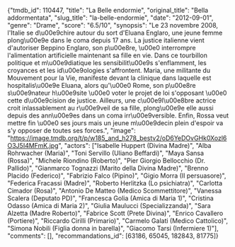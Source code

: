 {"tmdb_id": 110447, "title": "La Belle endormie", "original_title": "Bella addormentata", "slug_title": "la-belle-endormie", "date": "2012-09-01", "genre": "Drame", "score": "6.5/10", "synopsis": "Le 23 novembre 2008, l'Italie se d\u00e9chire autour du sort d'Eluana Englaro, une jeune femme plong\u00e9e dans le coma depuis 17 ans. La justice italienne vient d'autoriser Beppino Englaro, son p\u00e8re, \u00e0 interrompre l'alimentation artificielle maintenant sa fille en vie. Dans ce tourbillon politique et m\u00e9diatique les sensibilit\u00e9s s'enflamment, les croyances et les id\u00e9ologies s'affrontent. Maria, une militante du Mouvement pour la Vie, manifeste devant la clinique dans laquelle est hospitalis\u00e9e Eluana, alors qu'\u00e0 Rome, son p\u00e8re s\u00e9nateur h\u00e9site \u00e0 voter le projet de loi s'opposant \u00e0 cette d\u00e9cision de justice. Ailleurs, une c\u00e9l\u00e8bre actrice croit inlassablement au r\u00e9veil de sa fille, plong\u00e9e elle aussi depuis des ann\u00e9es dans un coma irr\u00e9versible. Enfin, Rossa veut mettre fin \u00e0 ses jours mais un jeune m\u00e9decin plein d'espoir va s'y opposer de toutes ses forces.", "image": "https://image.tmdb.org/t/p/w185_and_h278_bestv2/oD6YeDOvGHk0Xozl6O3J5I4MFmK.jpg", "actors": ["Isabelle Huppert (Divina Madre)", "Alba Rohrwacher (Maria)", "Toni Servillo (Uliano Beffardi)", "Maya Sansa (Rossa)", "Michele Riondino (Roberto)", "Pier Giorgio Bellocchio (Dr. Pallido)", "Gianmarco Tognazzi (Marito della Divina Madre)", "Brenno Placido (Federico)", "Fabrizio Falco (Pipino)", "Gigio Morra (Il persuasore)", "Federica Fracassi (Madre)", "Roberto Herlitzka (Lo psichiatra)", "Carlotta Cimador (Rosa)", "Antonio De Matteo (Medico Scommettitore)", "Vanessa Scalera (Deputato PD)", "Francesca Golia (Amica di Maria 1)", "Cristina Odasso (Amica di Maria 2)", "Giulia Maulucci (Specializzanda)", "Sara Alzetta (Madre Roberto)", "Fabrice Scott (Prete Divina)", "Enrico Cavallero (Portiere)", "Riccardo Cirilli (Primario)", "Carmelo Galati (Medico Cattolico)", "Simona Nobili (Figlia donna in barella)", "Giacomo Tarsi (Infermiere 1)"], "comments": [], "recommandations_id": [63186, 65045, 182843, 81775]}